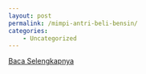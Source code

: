 ```yaml
---
layout: post
permalink: /mimpi-antri-beli-bensin/
categories:
    - Uncategorized
---
```


[Baca Selengkapnya](/10)